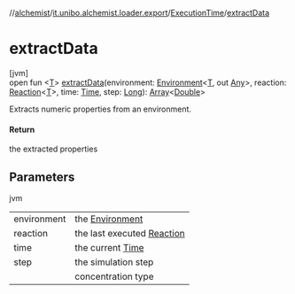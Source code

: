 //[alchemist](../../../index.md)/[it.unibo.alchemist.loader.export](../index.md)/[ExecutionTime](index.md)/[extractData](extract-data.md)

# extractData

[jvm]\
open fun <[T](extract-data.md)> [extractData](extract-data.md)(environment: [Environment](../../it.unibo.alchemist.model.interfaces/-environment/index.md)<[T](https://docs.oracle.com/javase/8/docs/api/java/lang/Iterable.html), out [Any](https://kotlinlang.org/api/latest/jvm/stdlib/kotlin/-any/index.html)>, reaction: [Reaction](../../it.unibo.alchemist.model.interfaces/-reaction/index.md)<[T](https://docs.oracle.com/javase/8/docs/api/java/lang/Iterable.html)>, time: [Time](../../it.unibo.alchemist.model.interfaces/-time/index.md), step: [Long](https://kotlinlang.org/api/latest/jvm/stdlib/kotlin/-long/index.html)): [Array](https://kotlinlang.org/api/latest/jvm/stdlib/kotlin/-array/index.html)<[Double](https://kotlinlang.org/api/latest/jvm/stdlib/kotlin/-double/index.html)>

Extracts numeric properties from an environment.

#### Return

the extracted properties

## Parameters

jvm

| | |
|---|---|
| environment | the [Environment](../../it.unibo.alchemist.model.interfaces/-environment/index.md) |
| reaction | the last executed [Reaction](../../it.unibo.alchemist.model.interfaces/-reaction/index.md) |
| time | the current [Time](../../it.unibo.alchemist.model.interfaces/-time/index.md) |
| step | the simulation step |
| <T> | concentration type |
